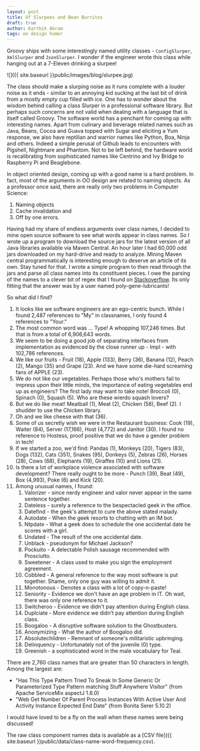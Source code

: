 ```yaml
---
layout: post
title: Of Slurpees and Bean Burritos 
draft: true
author: Karthik Abram
tags: oo design humor
---
```


Groovy ships with some interestingly named utility classes - `ConfigSlurper`, `XmlSlurper` and `JsonSlurper`. I wonder if the engineer wrote this class while hanging out at a 7-Eleven drinking a slurpee!

![]({{ site.baseurl }}public/images/blog/slurpee.jpg)

The class should make a slurping noise as it runs complete with a louder noise as it ends - similar to an annoying kid sucking at the last bit of drink from a mostly empty cup filled with ice. One has to wonder about the wisdom behind calling a class Slurper in a professional software library. But perhaps such concerns are not valid when dealing with a language that is itself called Groovy.  The software world has a penchant for coming up with interesting names. Apart from culinary and beverage related names such as Java, Beans, Cocoa and Guava topped with Sugar and eliciting a Yum response, we also have reptilian and warrior names like Python, Boa, Ninja and others. Indeed a simple perusal of Github leads to encounters with Pigshell, Nightmare and Phantom. Not to be left behind, the hardware world is recalibrating from sophisticated names like Centrino and Ivy Bridge to Raspberry Pi and Beaglebone.

In object oriented design, coming up with a good name is a hard problem. In fact, most of the arguments in OO design are related to naming objects. As a professor once said, there are really only two problems in Computer Science:

1. Naming objects
2. Cache invalidation and
3. Off by one errors.

Having had my share of endless arguments over class names, I decided to mine open source software to see what words appear in class names. So I wrote up a program to download the source jars for the latest version of all Java libraries available via Maven Central. An hour later I had 60,000 odd jars downloaded on my hard-drive and ready to analyze. Mining Maven central programmatically is interesting enough to deserve an article of its own. Stay tuned for that. I wrote a simple program to then read through the jars and parse all class names into its constituent pieces. I owe the parsing of the names to a clever bit of regex that I found on [Stackoverflow](http://stackoverflow.com/questions/2559759/how-do-i-convert-camelcase-into-human-readable-names-in-java). Its only fitting that the answer was by a user named poly-gene-lubricants!  

So what did I find?

1. It looks like we software engineers are an ego-centric bunch. While I found 2,487 references to "My" in classnames, I only found 4 references to "Your."
2. The most common word was ... Type! A whopping 107,246 times. But that is from a total of 6,906,643 words.
3. We seem to be doing a good job of separating interfaces from implementation as evidenced by the close runner up - Impl - with 102,786 references.
2. We like our fruits - Fruit (18), Apple (133), Berry (36), Banana (12), Peach (2), Mango (35) and Grape (23). And we have some die-hard screaming fans of APPLE (23).
3. We do not like our vegetables. Perhaps those who's mothers fail to impress upon their little minds, the importance of eating vegetables end up as engineers? The first lady may want to take note! Broccoli (0), Spinach (0), Squash (5). Who are these wierdo squash lovers?
4. But we do like meat! Meatball (1), Meat (2), Chicken (58), Beef (2). I shudder to use the Chicken library.   
5. Oh and we like cheese with that (36).
6. Some of us secretly wish we were in the Restaurant business: Cook (19), Waiter (84), Server (17,166), Host (4,772) and Janitor (30). I found no reference to Hostess, proof positive that we do have a gender problem in tech!
7. If we started a zoo, we'd find: Pandas (1), Monkeys (20), Tigers (83), Dogs (132), Cats (351), Snakes (95), Donkeys (5), Zebras (26), Horses (28), Cows (68), Elephants (19), Giraffes (10) and Lions (21).
8. Is there a lot of workplace violence associated with software development? There really ought to be more - Punch (39), Beat (49), Box (4,993), Poke (6) and Kick (20). 
7. Among unusual names, I found:
	1. Valorizer - since nerdy engineer and valor never appear in the same sentence together.
	2. Dateless - surely a reference to the bespectacled geek in the office.
	3. Datefind - the geek's attempt to cure the above stated malady.
	4. Autodate - When the geek resorts to chatting with an IM bot.
	5. Ntpdate - What a geek does to schedule the one accidental date he scores with a girl.
	6. Undated - The result of the one accidental date.
	4. Unblack - pseudonym for Michael Jackson?
	5. Pockuito - A delectable Polish sausage recommended with Prosciutto. 
	5. Sweetener - A class used to make you sign the employment agreement.
	6. Cobbled - A general reference to the way most software is put together. Shame, only one guy was willing to admit it.
	7. Monotonous - Denotes a class with a lot of copy-n-paste!
	8. Seniority - Evidence we don't have an age problem in IT. Oh wait, there was only one reference to it.
	9. Switcheroo - Evidence we didn't pay attention during English class.
	10. Duplciate - More evidence we didn't pay attention during English class.
	11. Boogaloo - A disruptive software solution to the Ghostbusters.
	12. Anonymizing - What the author of Boogaloo did.
	12. Absolutechildren - Remnant of someone's militaristic upbringing.
	13. Delinquency - Unfortunately not of the juvenile (0) type. 
	12. Greenish - a sophisticated word in the male vocabulary for Teal.
	
There are 2,760 class names that are greater than 50 characters in length. Among the largest are:

- "Has This Type Pattern Tried To Sneak In Some Generic Or Parameterized Type Pattern matching Stuff Anywhere Visitor" (from Apache ServiceMix aspectJ 1.8.0)
- "Web Get Number Of Parent Process Instances With Active User And Activity Instance Expected End Date" (from Bonita Serer 5.10.2)

I would have loved to be a fly on the wall when these names were being discussed!

The raw class component names data is available as a [CSV file]({{ site.baseurl }}public/data/class-name-word-frequency.csv).  
